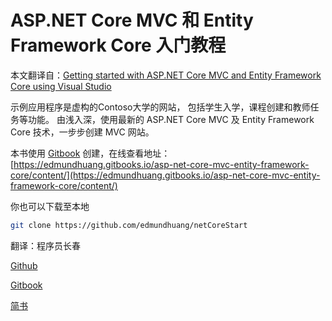 # ASP.NET Core MVC 和 Entity Framework Core 入门教程

本文翻译自：[Getting started with ASP.NET Core MVC and Entity Framework Core using Visual Studio](https://docs.microsoft.com/en-us/aspnet/core/data/ef-mvc/intro)

示例应用程序是虚构的Contoso大学的网站， 包括学生入学，课程创建和教师任务等功能。 由浅入深，使用最新的 ASP.NET Core MVC 及 Entity Framework Core 技术，一步步创建 MVC 网站。

本书使用 [Gitbook](https://www.gitbook.com) 创建，在线查看地址：[https://edmundhuang.gitbooks.io/asp-net-core-mvc-entity-framework-core/content/](https://edmundhuang.gitbooks.io/asp-net-core-mvc-entity-framework-core/content/)

你也可以下载至本地
``` bash
git clone https://github.com/edmundhuang/netCoreStart
```


翻译：程序员长春

[Github](https://github.com/edmundhuang)

[Gitbook](https://www.gitbook.com/@edmundhuang)

[简书](https://www.gitbook.com/edmundhuang)